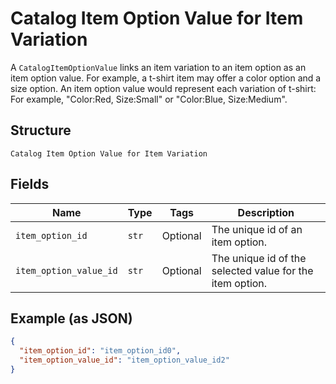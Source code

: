 
# Catalog Item Option Value for Item Variation

A `CatalogItemOptionValue` links an item variation to an item option as
an item option value. For example, a t-shirt item may offer a color option and
a size option. An item option value would represent each variation of t-shirt:
For example, "Color:Red, Size:Small" or "Color:Blue, Size:Medium".

## Structure

`Catalog Item Option Value for Item Variation`

## Fields

| Name | Type | Tags | Description |
|  --- | --- | --- | --- |
| `item_option_id` | `str` | Optional | The unique id of an item option. |
| `item_option_value_id` | `str` | Optional | The unique id of the selected value for the item option. |

## Example (as JSON)

```json
{
  "item_option_id": "item_option_id0",
  "item_option_value_id": "item_option_value_id2"
}
```

